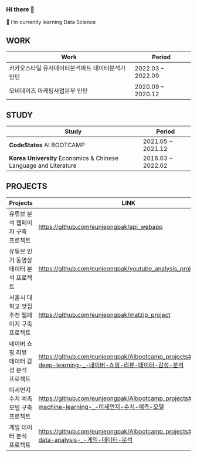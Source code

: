### Hi there 👋
🌱 I’m currently learning Data Science

<!--
**eunjeongpak/eunjeongpak** is a ✨ _special_ ✨ repository because its `README.md` (this file) appears on your GitHub profile.

Here are some ideas to get you started:

- 🔭 I’m currently working on ...
- 
- 👯 I’m looking to collaborate on ...
- 🤔 I’m looking for help with ...
- 💬 Ask me about ...
- 📫 How to reach me: ...
- 😄 Pronouns: ...
- ⚡ Fun fact: ...
-->


## WORK
| Work | Period |
| ------ | ------ |
|카카오스타일 유저데이터분석파트 데이터분석가 인턴|2022.03 ~ 2022.09|
|모비데이즈 마케팅사업본부 인턴|2020.09 ~ 2020.12|

## STUDY 
| Study | Period |
| ------ | ------ |
|****CodeStates**** AI BOOTCAMP|2021.05 ~ 2021.12|
|****Korea University**** Economics & Chinese Language and Literature|2016.03 ~ 2022.02|


## PROJECTS
| Projects | LINK |
| ------ | ------ |
|유튜브 분석 웹페이지 구축 프로젝트|https://github.com/eunjeongpak/api_webapp|
|유튜브 인기 동영상 데이터 분석 프로젝트|https://github.com/eunjeongpak/youtube_analysis_project|
|서울시 대학교 맛집 추천 웹페이지 구축 프로젝트|https://github.com/eunjeongpak/matzip_project|
|네이버 쇼핑 리뷰 데이터 감성 분석 프로젝트|https://github.com/eunjeongpak/AIbootcamp_projects#project4-deep-learning-_-네이버-쇼핑-리뷰-데이터-감성-분석|
|미세먼지 수치 예측 모델 구축 프로젝트|https://github.com/eunjeongpak/AIbootcamp_projects#project2-machine-learning-_-미세먼지-수치-예측-모델|
|게임 데이터 분석 프로젝트|https://github.com/eunjeongpak/AIbootcamp_projects#project1-data-analysis-_-게임-데이터-분석|


